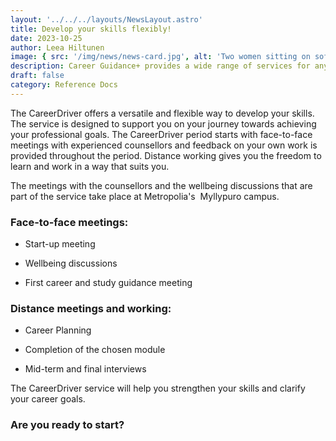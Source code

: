 ```yaml
---
layout: '../../../layouts/NewsLayout.astro'
title: Develop your skills flexibly!
date: 2023-10-25
author: Leea Hiltunen
image: { src: '/img/news/news-card.jpg', alt: 'Two women sitting on sofas and working' }
description: Career Guidance+ provides a wide range of services for anyone who wants help in planning their education or career path.
draft: false
category: Reference Docs
---
```


The CareerDriver offers a versatile and flexible way to develop your skills. The service is designed to support you on your journey towards achieving your professional goals. The CareerDriver period starts with face-to-face meetings with experienced counsellors and feedback on your own work is provided throughout the period. Distance working gives you the freedom to learn and work in a way that suits you.

The meetings with the counsellors and the wellbeing discussions that are part of the service take place at Metropolia's  Myllypuro campus.

### Face-to-face meetings:

- Start-up meeting

- Wellbeing discussions

- First career and study guidance meeting

### Distance meetings and working:

- Career Planning

- Completion of the chosen module

- Mid-term and final interviews

The CareerDriver service will help you strengthen your skills and clarify your career goals.

### Are you ready to start?
